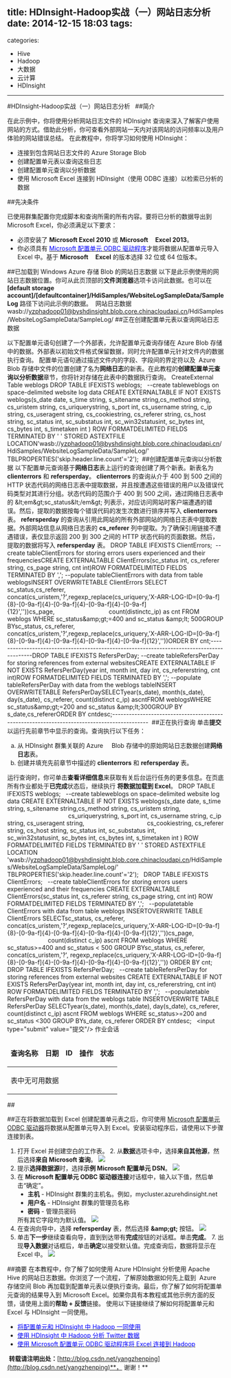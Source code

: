 title: HDInsight-Hadoop实战（一）网站日志分析
date: 2014-12-15 18:03
tags:
- 
categories:
- Hive
- Hadoop
- 大数据
- 云计算
- HDInsight
---

#HDInsight-Hadoop实战（一）网站日志分析
 
##简介 

在此示例中，你将使用分析网站日志文件的 HDInsight 查询来深入了解客户使用网站的方式。借助此分析，你可查看外部网站一天内对该网站的访问频率以及用户体验的网站错误总结。 
在此教程中，你将学习如何使用 HDInsight： <ul type="disc"><li>连接到包含网站日志文件的 Azure Storage Blob </li><li>创建配置单元表以查询这些日志 </li><li>创建配置单元查询以分析数据 </li><li>使用 Microsoft Excel 连接到 HDInsight（使用 ODBC 连接）以检索已分析的数据 </li></ul>
##先决条件 

已使用群集配置你完成脚本和查询所需的所有内容。要将已分析的数据导出到 Microsoft Excel，你必须满足以下要求： <ul type="disc"><li>必须安装了 <strong>Microsoft Excel 2010</strong> 或 <strong>Microsoft     Excel 2013</strong>。 </li><li>你必须具有 <a href="http://www.microsoft.com/en-us/download/details.aspx?id=40886" target="_blank"><span style="color:blue;">Microsoft </span><span style="color:blue;">配置单元</span><span style="color:blue;"> ODBC </span><span style="color:blue;">驱动程序</span></a>才能将数据从配置单元导入 Excel 中。基于 <strong>Microsoft     Excel</strong> 的版本选择 32 位或 64 位版本。 </li></ul>
##已加载到 Windows Azure 存储 Blob 的网站日志数据 
以下是此示例使用的网站日志数据位置。你可从此页顶部的**文件浏览器**选项卡访问此数据。也可以在 **[default storage account]/[defaultcontainer]/HdiSamples/WebsiteLogSampleData/SampleLog** 路径下访问此示例的数据。  网站日志数据 wasb://yzphadoop01@byshdinsight.blob.core.chinacloudapi.cn/HdiSamples/WebsiteLogSampleData/SampleLog/
##正在创建配置单元表以查询网站日志数据 

以下配置单元语句创建了一个外部表，允许配置单元查询存储在 Azure Blob 存储中的数据。外部表以初始文件格式保留数据，同时允许配置单元针对文件内的数据执行查询。 配置单元语句通过描述文件内的字段、字段间的界定符以及  Azure Blob 存储中文件的位置创建了名为**网络日志**的新表。在此教程的**创建配置单元查询以分析数据**章节，你将针对存储在此表中的数据执行查询。 CreateExternal Table weblogs
DROP TABLE IFEXISTS weblogs; 
 
--create tableweblogs on space-delimited website log data
CREATE EXTERNALTABLE IF NOT EXISTS weblogs(s_date date, s_time string, s_sitename string,cs_method string, cs_uristem string, 
cs_uriquerystring, s_port int, cs_username string, c_ip string, cs_useragent string, 
cs_cookiestring, cs_referer string, cs_host string, sc_status int, sc_substatus int,
sc_win32statusint, sc_bytes int, cs_bytes int, s_timetaken int ) 
ROW FORMATDELIMITED FIELDS TERMINATED BY ' '
STORED ASTEXTFILE LOCATION'wasb://yzphadoop01@byshdinsight.blob.core.chinacloudapi.cn/HdiSamples/WebsiteLogSampleData/SampleLog/'
TBLPROPERTIES('skip.header.line.count'='2'); 
##创建配置单元查询以分析数据 
以下配置单元查询基于**网络日志**表上运行的查询创建了两个新表。新表名为 **clienterrors** 和 **refersperday**。 **clienterrors** 的查询从介于 400 到 500 之间的 HTTP 状态代码的网络日志表中提取数据，并且按遭遇这些错误的用户以及错误代码类型对其进行分组。状态代码的范围介于 400 到 500 之间，通过网络日志表中的 &amp;lt;em&amp;gt;sc_status&amp;lt;/em&amp;gt; 列表示，对应访问网站时客户端遭遇的错误。然后，提取的数据按每个错误代码的发生次数进行排序并写入 **clienterrors** 表。 **refersperday** 的查询从引用此网站的所有外部网站的网络日志表中提取数据。外部网站信息从网络日志表的 **cs_referer** 列中提取。为了确保引用链接不遭遇错误，表仅显示返回 200 到 300 之间的 HTTP 状态代码的页面数据。然后，提取的数据将写入 **refersperday** 表。 DROP TABLE IFEXISTS ClientErrors;  --create tableClientErrors for storing errors users experienced and their frequenciesCREATE EXTERNALTABLE ClientErrors(sc_status int, cs_referer string, cs_page string, cnt int)ROW FORMATDELIMITED FIELDS TERMINATED BY ','; --populate tableClientErrors with data from table weblogsINSERT OVERWRITETABLE ClientErrors SELECT sc_status,cs_referer,                                 concat(cs_uristem,'?',regexp_replace(cs_uriquery,'X-ARR-LOG-ID=[0-9a-f]{8}-[0-9a-f]{4}-[0-9a-f]{4}-[0-9a-f]{4}-[0-9a-f]{12}',''))cs_page,                                count(distinctc_ip) as cnt FROM weblogs WHERE sc_status&amp;amp;gt;=400 and sc_status &amp;amp;lt; 500GROUP BYsc_status, cs_referer, concat(cs_uristem,'?',regexp_replace(cs_uriquery,'X-ARR-LOG-ID=[0-9a-f]{8}-[0-9a-f]{4}-[0-9a-f]{4}-[0-9a-f]{4}-[0-9a-f]{12}',''))ORDER BY cnt;-------------------------------------------------------------------------------------------DROP TABLE IFEXISTS RefersPerDay; --create tableRefersPerDay for storing references from external websitesCREATE EXTERNALTABLE IF NOT EXISTS RefersPerDay(year int, month int, day int, cs_refererstring, cnt int)ROW FORMATDELIMITED FIELDS TERMINATED BY ','; --populate tableRefersPerDay with data from the weblogs tableINSERT OVERWRITETABLE RefersPerDaySELECTyear(s_date), month(s_date), day(s_date), cs_referer, count(distinct c_ip) ascntFROM weblogsWHERE sc_status&amp;amp;gt;=200 and sc_status &amp;amp;lt;300GROUP BY s_date,cs_refererORDER BY cntdesc;------------------------------------------------------------------------------------------- 
##正在执行查询 
单击**提交**以运行先前章节中显示的查询。查询执行以下任务： <ol start="1" type="a"><li>从 HDInsight 群集关联的 Azure     Blob 存储中的原始网站日志数据创建<strong>网络日志</strong>表。 </li><li>创建并填充先前章节中描述的 <strong>clienterrors</strong> 和 <strong>refersperday</strong> 表。 </li></ol>运行查询时，你可单击**查看详细信息**来获取有关后台运行任务的更多信息。在页底所有作业都处于**已完成**状态后，继续执行 **将数据加载到 Excel**。 
DROP TABLE IFEXISTS weblogs; 
 
--create tableweblogs on space-delimited website log data
CREATE EXTERNALTABLE IF NOT EXISTS weblogs(s_date date, s_time string, s_sitename string,cs_method string, cs_uristem string, 
                                    cs_uriquerystring, s_port int, cs_username string, c_ip string, cs_useragent string, 
                                    cs_cookiestring, cs_referer string, cs_host string, sc_status int, sc_substatus int,
                                    sc_win32statusint, sc_bytes int, cs_bytes int, s_timetaken int ) 
ROW FORMATDELIMITED FIELDS TERMINATED BY ' '
STORED ASTEXTFILE LOCATION 'wasb://yzphadoop01@byshdinsight.blob.core.chinacloudapi.cn/HdiSamples/WebsiteLogSampleData/SampleLog/'
TBLPROPERTIES('skip.header.line.count'='2');
 
DROP TABLE IFEXISTS ClientErrors; 
 
--create tableClientErrors for storing errors users experienced and their frequencies
CREATE EXTERNALTABLE ClientErrors(sc_status int, cs_referer string, cs_page string, cnt int)
ROW FORMATDELIMITED FIELDS TERMINATED BY ',';
 
--populatetable ClientErrors with data from table weblogs
INSERTOVERWRITE TABLE ClientErrors 
SELECTsc_status, cs_referer, 
                        concat(cs_uristem,'?',regexp_replace(cs_uriquery,'X-ARR-LOG-ID=[0-9a-f]{8}-[0-9a-f]{4}-[0-9a-f]{4}-[0-9a-f]{4}-[0-9a-f]{12}',''))cs_page,
                        count(distinct c_ip) ascnt 
FROM weblogs 
WHERE sc_status&gt;=400 and sc_status &lt; 500
GROUP BYsc_status, cs_referer, concat(cs_uristem,'?', regexp_replace(cs_uriquery,'X-ARR-LOG-ID=[0-9a-f]{8}-[0-9a-f]{4}-[0-9a-f]{4}-[0-9a-f]{4}-[0-9a-f]{12}',''))
ORDER BY cnt;
 
DROP TABLE IFEXISTS RefersPerDay;
 
--create tableRefersPerDay for storing references from external websites
CREATE EXTERNALTABLE IF NOT EXISTS RefersPerDay(year int, month int, day int, cs_refererstring, cnt int)
ROW FORMATDELIMITED FIELDS TERMINATED BY ',';
 
--populatetable RefersPerDay with data from the weblogs table
INSERTOVERWRITE TABLE RefersPerDay
SELECTyear(s_date), month(s_date), day(s_date), cs_referer, count(distinct c_ip) ascnt
FROM weblogs
WHERE sc_status&gt;=200 and sc_status &lt;300
GROUP BYs_date, cs_referer
ORDER BY cntdesc;
 
&lt;input type="submit" value="提交"/&gt;
作业会话<table border="0" cellpadding="0" width="100%"><thead><tr><td><p align="center"><strong>查询名称</strong></p></td><td><p align="center"><strong>日期</strong></p></td><td><p align="center"><strong>ID</strong></p></td><td><p align="center"><strong>操作</strong></p></td><td><p align="center"><strong>状态</strong></p></td></tr></thead><tbody><tr><td colspan="5" valign="top"><p>表中无可用数据</p></td></tr></tbody></table>
## 

##正在将数据加载到 Excel 
创建配置单元表之后，你可使用 [Microsoft 配置单元 ODBC 驱动器](http://www.microsoft.com/en-us/download/details.aspx?id=40886)将数据从配置单元导入到 Excel。安装驱动程序后，请使用以下步骤连接到表。 
1. 打开 Excel 并创建空白的工作表。 2. 从**数据**选项卡中，选择**来自其他源**，然后选择**来自 Microsoft 查询**。 
![](http://img.blog.csdn.net/20141215175957452?watermark/2/text/aHR0cDovL2Jsb2cuY3Nkbi5uZXQveWFuZ3poZW5waW5n/font/5a6L5L2T/fontsize/400/fill/I0JBQkFCMA==/dissolve/70/gravity/Center)
3. 提示**选择数据源**时，选择**示例 Microsoft 配置单元 DSN**。 
![](http://img.blog.csdn.net/20141215180016687?watermark/2/text/aHR0cDovL2Jsb2cuY3Nkbi5uZXQveWFuZ3poZW5waW5n/font/5a6L5L2T/fontsize/400/fill/I0JBQkFCMA==/dissolve/70/gravity/Center)
4. 在 **Microsoft 配置单元 ODBC 驱动器连接**对话框中，输入以下值，然后单击“确定”。 <ul type="disc"><li><strong>主机</strong> - HDInsight 群集的主机名。例如，mycluster.azurehdinsight.net </li><li><strong>用户名</strong> - HDInsight 群集的管理员名称 </li><li><strong>密码</strong> - 管理员密码 </li></ul>
所有其它字段均为默认值。 
![](http://img.blog.csdn.net/20141215180015031?watermark/2/text/aHR0cDovL2Jsb2cuY3Nkbi5uZXQveWFuZ3poZW5waW5n/font/5a6L5L2T/fontsize/400/fill/I0JBQkFCMA==/dissolve/70/gravity/Center)
5. 在查询向导中，选择 **refersperday** 表，然后选择 **&amp;amp;gt;** 按钮。 
![](http://img.blog.csdn.net/20141215180058043?watermark/2/text/aHR0cDovL2Jsb2cuY3Nkbi5uZXQveWFuZ3poZW5waW5n/font/5a6L5L2T/fontsize/400/fill/I0JBQkFCMA==/dissolve/70/gravity/Center)
6. 单击**下一步**继续查看向导，直到到达带有**完成**按钮的对话框。单击**完成**。 7. 出现**导入数据**对话框后，单击**确定**以接受默认值。完成查询后，数据将显示在 Excel 中。 
![](http://img.blog.csdn.net/20141215180132690?watermark/2/text/aHR0cDovL2Jsb2cuY3Nkbi5uZXQveWFuZ3poZW5waW5n/font/5a6L5L2T/fontsize/400/fill/I0JBQkFCMA==/dissolve/70/gravity/Center)

##摘要 
在本教程中，你了解了如何使用 Azure HDInsight 分析使用 Apache Hive 的网站日志数据。你浏览了一个流程，了解原始数据如何先上载到  Azure 存储空间 Blob 再加载到配置单元表以便执行查询。最后，你了解了如何将配置单元查询的结果导入到 Microsoft Excel。如果你具有本教程或其他示例方面的反馈，请使用上面的**帮助 + 反馈**链接。 
使用以下链接继续了解如何将配置单元和 Excel 与 HDInsight 一同使用。 <ul type="disc"><li><a href="http://azure.microsoft.com/en-us/documentation/articles/hdinsight-use-hive/" target="_blank"><span style="color:blue;">将配置单元和</span><span style="color:blue;"> HDInsight </span><span style="color:blue;">中</span><span style="color:blue;"> Hadoop </span><span style="color:blue;">一同使用</span></a> </li><li><a href="http://azure.microsoft.com/en-us/documentation/articles/hdinsight-analyze-twitter-data/" target="_blank"><span style="color:blue;">使用</span><span style="color:blue;"> HDInsight </span><span style="color:blue;">中</span><span style="color:blue;"> Hadoop </span><span style="color:blue;">分析</span><span style="color:blue;"> Twitter </span><span style="color:blue;">数据</span></a> </li><li><a href="http://azure.microsoft.com/en-us/documentation/articles/hdinsight-connect-excel-hive-odbc-driver/" target="_blank"><span style="color:blue;">使用</span><span style="color:blue;"> Microsoft </span><span style="color:blue;">配置单元</span><span style="color:blue;"> ODBC </span><span style="color:blue;">驱动程序将</span><span style="color:blue;"> Excel </span><span style="color:blue;">连接到</span><span style="color:blue;"> Hadoop</span></a> </li></ul> **转载请注明出处：**[http://blog.csdn.net/yangzhenping](http://blog.csdn.net/yangzhenping)**， 谢谢！**
